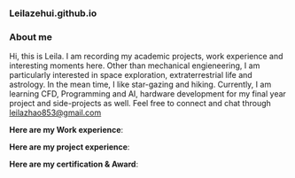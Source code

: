 ### Leilazehui.github.io

### About me

Hi, this is Leila. I am recording my academic projects, work experience and interesting moments here. Other than mechanical engieneering, I am particularly interested in space exploration, extraterrestrial life and astrology. In the mean time, I like star-gazing and hiking. Currently, I am learning CFD, Programming and AI, hardware development for my final year project and side-projects as well. Feel free to connect and chat through leilazhao853@gmail.com

**Here are my Work experience**:

**Here are my project experience**:

**Here are my certification & Award**:

